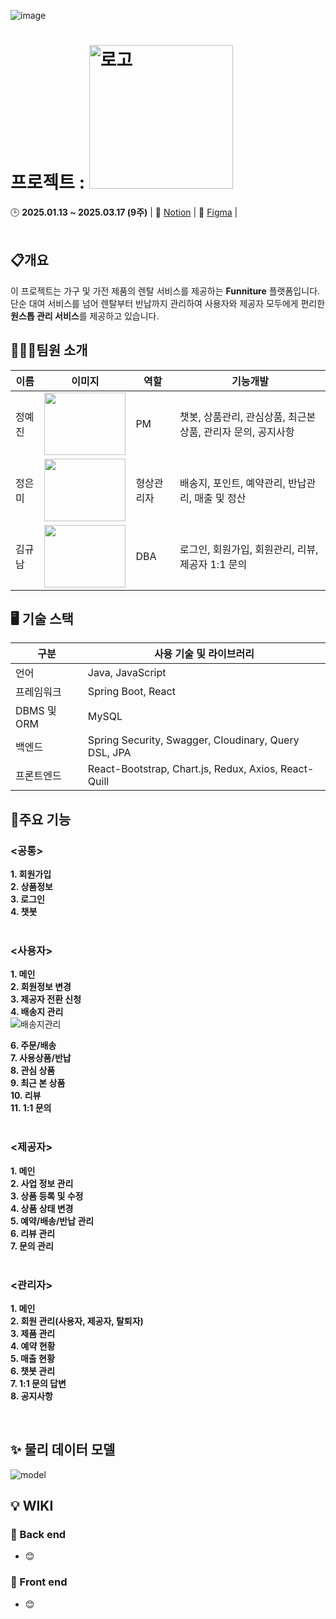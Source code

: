 
![image](https://github.com/user-attachments/assets/a37e3b69-4c2d-4cff-9f62-1230b8891e70)
<br/>

# **프로젝트 : <span align="flex-start"><img src="https://github.com/user-attachments/assets/de1c42b1-253c-4ea2-b67c-2d1a9a101bf2" alt="로고" width="230px" hegih="150px"></span>**
<spqn>🕒 **2025.01.13 ~ 2025.03.17 (9주)**</span>
| 📃 [Notion](https://www.notion.so/ohgiraffers/Funniture-a20b3bd6541044bb92633168355e984d) | 🎨 [Figma](https://www.figma.com/design/LerWvqtQYoZsDC5apYe5R4/Funniture?node-id=0-1&p=f&t=H87Z57FzWKf1Kxf2-0) | 
<br/>
<br/>

## 📋개요
이 프로젝트는 가구 및 가전 제품의 렌탈 서비스를 제공하는 **Funniture** 플랫폼입니다.  
단순 대여 서비스를 넘어 렌탈부터 반납까지 관리하여 사용자와 제공자 모두에게 편리한 **원스톱 관리 서비스**를 제공하고 있습니다.

## 👨‍👧‍👧팀원 소개

| 이름     | 이미지                                                                 | 역할     | 기능개발                                                        |
|----------|-----------------------------------------------------------------------|----------|-----------------------------------------------------------------|
| 정예진   | <img src="https://github.com/user-attachments/assets/6631bfcb-e2f9-4862-b013-ddbc7e14608d" width="130" height="100"> | PM       | 챗봇, 상품관리, 관심상품, 최근본상품, 관리자 문의, 공지사항 |
| 정은미   | <img src="https://github.com/user-attachments/assets/b237ab0e-2221-4811-8f4d-6407a88f408e" width="130" height="100"> | 형상관리자 | 배송지, 포인트, 예약관리, 반납관리, 매출 및 정산 |
| 김규남   | <img src="https://github.com/user-attachments/assets/b26bacbc-7dd4-4798-a365-5c1e1386ecf6" width="130" height="100"> | DBA      | 로그인, 회원가입, 회원관리, 리뷰, 제공자 1:1 문의 |

## 🖥 기술 스택

| 구분                 | 사용 기술 및 라이브러리          |
| -------------------- | ------------------------------- |
| 언어                 |  Java, JavaScript               |
| 프레임워크             | Spring Boot, React            |
| DBMS 및 ORM         |  MySQL                           |
| 백엔드    | Spring Security, Swagger, Cloudinary, Query DSL, JPA  |
| 프론트엔드    | React-Bootstrap, Chart.js, Redux, Axios, React-Quill |

## 🌟주요 기능

### <공통>
**1. 회원가입**<br/>
**2. 상품정보**<br/>
**3. 로그인**<br/>
**4. 챗봇**<br/>
<br/>

### <사용자>
**1. 메인**<br/>
**2. 회원정보 변경**<br/>
**3. 제공자 전환 신청**<br/>
**4. 배송지 관리**<br/>
![배송지관리](https://github.com/user-attachments/assets/a352f088-10a8-4695-8c84-87a5b67c780b)

**6. 주문/배송**<br/>
**7. 사용상품/반납**<br/>
**8. 관심 상품**<br/>
**9. 최근 본 상품**<br/>
**10. 리뷰**<br/>
**11. 1:1 문의**<br/>
<br/>

### <제공자>
**1. 메인**<br/>
**2. 사업 정보 관리**<br/>
**3. 상품 등록 및 수정**<br/>
**4. 상품 상태 변경**<br/>
**5. 예약/배송/반납 관리**<br/>
**6. 리뷰 관리**<br/>
**7. 문의 관리**<br/>
<br/>

### <관리자>
**1. 메인**<br/>
**2. 회원 관리(사용자, 제공자, 탈퇴자)** <br/>
**3. 제품 관리**<br/>
**4. 예약 현황**<br/>
**5. 매출 현황**<br/>
**6. 챗봇 관리**<br/>
**7. 1:1 문의 답변**<br/>
**8. 공지사항**<br/>

<br/>







## ✨ 물리 데이터 모델
<img src="" alt="model">


## 💡 WIKI

### 📙 Back end

  - 😊[](https://github.com/)


 ### 📘 Front end
  - 😊[](https://github.com/)



<br/>
<br/>

